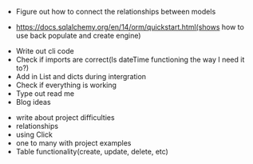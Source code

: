 - Figure out how to connect the relationships between models
* https://docs.sqlalchemy.org/en/14/orm/quickstart.html(shows how to use back populate and create engine)
- Write out cli code
- Check if imports are correct(Is dateTime functioning the way I need it to?)
- Add in List and dicts during intergration
- Check if everything is working
- Type out read me
- Blog ideas
* write about project difficulties
* relationships
* using Click
* one to many with project examples
* Table functionality(create, update, delete, etc)